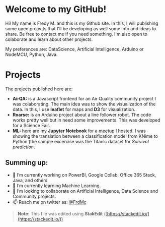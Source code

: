 # Welcome to my GitHub!

Hi! My name is Fredy M. and this is my Github site. In this, I will publishing some open projects that I'll be developing as well some info and ideas to share. Be free to contact me if you need something. I'm also open to colaborate and learn about other projects.

My preferences are: DataScience, Artificial Intelligence, Arduino or NodeMCU, Python, Java. 

# Projects

The projects published here are: 
- **AirQA:** is a Javascript frontend for an Air Quality community project I was colaborating. The main idea was to show the visualization of the data. In this, I use **leaflet** for maps and **D3** for visualization.
- **Roarse:** is an Arduino project about a line follower robot. The code works pretty well but in need some improvements. This was developed for a Science Fair.
- **ML:** here are my **Jupyter Notebook** for a meetup I hosted. I was showing the translation between a classification model from KNime to Python (the sample excercise was the Titanic dataset for *Survival prediction*.  

## Summing up: ##

- 🔭 I’m currently working on PowerBI, Google Collab, Office 365 Stack, Java, and others
- 🌱 I’m currently learning Machine Learning.
- 👯 I’m looking to collaborate on Artificial Intelligence, Data Science and Community projects.
- 📫 Reach me on twitter as: [@FrdMc](https://twitter.com/frdmc) 

> **Note:** This file was edited using **StakEdit** ([https://stackedit.io/](https://stackedit.io/))
